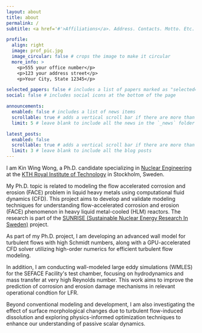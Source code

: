 ```yaml
---
layout: about
title: about
permalink: /
subtitle: <a href='#'>Affiliations</a>. Address. Contacts. Motto. Etc.

profile:
  align: right
  image: prof_pic.jpg
  image_circular: false # crops the image to make it circular
  more_info: >
    <p>555 your office number</p>
    <p>123 your address street</p>
    <p>Your City, State 12345</p>

selected_papers: false # includes a list of papers marked as "selected={true}"
social: false # includes social icons at the bottom of the page

announcements:
  enabled: false # includes a list of news items
  scrollable: true # adds a vertical scroll bar if there are more than 3 news items
  limit: 5 # leave blank to include all the news in the `_news` folder

latest_posts:
  enabled: false
  scrollable: true # adds a vertical scroll bar if there are more than 3 new posts items
  limit: 3 # leave blank to include all the blog posts
---
```


I am Kin Wing Wong, a Ph.D. candidate specializing in [Nuclear Engineering](https://www.reactor.sci.kth.se/nuclear-engineering-1.792022) at the [KTH Royal Institute of Technology](https://www.kth.se) in Stockholm, Sweden. 

My Ph.D. topic is related to modeling the flow accelerated corrosion and erosion (FACE) problem in liquid heavy metals using computational fluid dynamics (CFD). This project aims to develop and validate modeling techniques for understanding flow-accelerated corrosion and erosion (FACE) phenomenon in heavy liquid metal-cooled (HLM) reactors. The research is part of the [SUNRISE (Sustainable Nuclear Energy Research In Sweden)](https://www.reactor.sci.kth.se/sunrise/sunrise-1.999712) project.

As part of my Ph.D. project, I am developing an advanced wall model for turbulent flows with high Schmidt numbers, along with a GPU-accelerated CFD solver utilizing high-order numerics for efficient turbulent flow modeling. 

In addition, I am conducting wall-modeled large eddy simulations (WMLES) for the SEFACE Facility's test chamber, focusing on hydrodynamics and mass transfer at very high Reynolds number. This work aims to improve the prediction of corrosion and erosion damage mechanisms in relevant operational condtion for LFR. 

Beyond conventional modeling and development, I am also investigating the effect of surface morphological changes due to turbulent flow-induced dissolution and exploring physics-informed optimization techniques to enhance our understanding of passive scalar dynamics.
